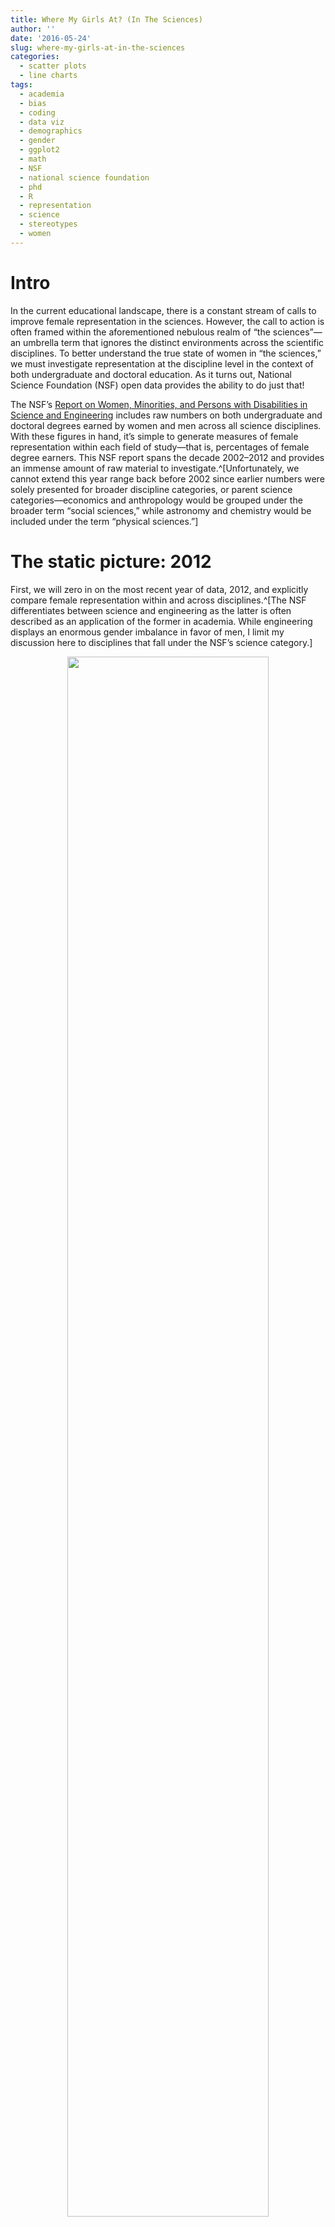 ```yaml
---
title: Where My Girls At? (In The Sciences)
author: ''
date: '2016-05-24'
slug: where-my-girls-at-in-the-sciences
categories:
  - scatter plots
  - line charts
tags:
  - academia
  - bias
  - coding
  - data viz
  - demographics
  - gender
  - ggplot2
  - math
  - NSF
  - national science foundation
  - phd
  - R
  - representation
  - science
  - stereotypes
  - women
---
```


# Intro

In the current educational landscape, there is a constant stream of calls to improve female representation in the sciences. However, the call to action is often framed within the aforementioned nebulous realm of “the sciences”—an umbrella term that ignores the distinct environments across the scientific disciplines. To better understand the true state of women in “the sciences,” we must investigate representation at the discipline level in the context of both undergraduate and doctoral education. As it turns out, National Science Foundation (NSF) open data provides the ability to do just that!

The NSF’s [Report on Women, Minorities, and Persons with Disabilities in Science and Engineering](http://www.nsf.gov/statistics/wmpd/2013/tables.cfm) includes raw numbers on both undergraduate and doctoral degrees earned by women and men across all science disciplines. With these figures in hand, it’s simple to generate measures of female representation within each field of study—that is, percentages of female degree earners. This NSF report spans the decade 2002–2012 and provides an immense amount of raw material to investigate.^[Unfortunately, we cannot extend this year range back before 2002 since earlier numbers were solely presented for broader discipline categories, or parent science categories—economics and anthropology would be grouped under the broader term “social sciences,” while astronomy and chemistry would be included under the term “physical sciences.”]

# The static picture: 2012

First, we will zero in on the most recent year of data, 2012, and explicitly compare female representation within and across disciplines.^[The NSF differentiates between science and engineering as the latter is often described as an application of the former in academia. While engineering displays an enormous gender imbalance in favor of men, I limit my discussion here to disciplines that fall under the NSF’s science category.]

<center>
<img src="/post/where-my-girls-at-in-the-sciences_files/fig1.png" alt="" width="80%" height="80%"/>
</center>

The NSF groups science disciplines with similar focus (for example, atmospheric and ocean sciences both focus on environmental science) into classified parent categories. In order to observe not only the variation within each parent category but also across the more granular disciplines themselves, the above graph plots percentage female representation by discipline, with each discipline colored with respect to its NSF classified parent category.

The variation within each parent category can be quite pronounced. In the earth, atmospheric, and ocean sciences, female undergraduate representation ranges from 36% (atmospheric sciences) to 47% (ocean sciences) of total graduates. Among PhD graduates, female representation ranges from 39% (atmospheric sciences) to 48% (ocean sciences). Meanwhile, female representation in the physical sciences has an undergraduate range from 19% (physics) to 47% (chemistry) and a PhD range from 20% (physics) to 39% (chemistry). However, social sciences has the largest spread of all with undergraduate female representation ranging from 30% (economics) to 71% (anthropology) and PhD representation ranging from 33% (economics) to 64% (anthropology).

In line with conventional wisdom, computer sciences and physics are overwhelmingly male (undergraduate and PhD female representation lingers around 20% for both). Other disciplines in which female representation notably lags include: economics, mathematics and statistics, astronomy, and atmospheric sciences. Possible explanations behind the low representation in such disciplines have been debated at length.

# Interactions between “innate abilities,” mathematical content, and female representation

Relatively recently, in January 2015, [an article in *Science*](http://science.sciencemag.org/content/347/6219/262) “hypothesize[d] that, across the academic spectrum, women are underrepresented in fields whose practitioners believe that raw, innate talent is the main requirement for success, because women are stereotyped as not possessing such talent.” While this explanation was compelling to many, another group of researchers quickly responded by showing that once measures of mathematical content were added into the proposed models, the measures of innate beliefs (based on surveys of faculty members) shed all their statistical significance. Thus, the latter researchers provided evidence that female representation across disciplines is instead associated with the discipline’s mathematical content [“and that faculty beliefs about innate ability were irrelevant.”](http://science.sciencemag.org/content/sci/349/6246/391.2.full.pdf?sid=fbf0dd62-c973-497d-902c-e1a80bfbe0ea)

However, this conclusion does not imply that stereotypical beliefs are unimportant to female representation in scientific disciplines—in fact, the same researchers argue that beliefs of teachers and parents of younger children can play a large role in silently herding women out of math-heavy fields by [“becom[ing] part of the self-fulfilling belief systems of the children themselves from a very early age.”](http://science.sciencemag.org/content/sci/349/6246/391.2.full.pdf?sid=fbf0dd62-c973-497d-902c-e1a80bfbe0ea) Thus, the conclusion only objects to the alleged discovery of a robust causal relationship between one type of belief, university/college faculty beliefs about innate ability, and female representation.

Despite differences, both assessments demonstrate a correlation between measures of innate capabilities and female representation that is most likely driven by (1) women being less likely than men to study math-intensive disciplines and (2) those in math-intensive fields being more likely to describe their capacities as innate.^[The latter viewpoint does have some scientific backing. The paper [“Nonlinear Psychometric Thresholds for Physics and Mathematics”](http://arxiv.org/pdf/1011.0663.pdf) supports the notion that while greater work ethic can compensate for lesser ability in many subjects, those below some threshold of mathematical capacities are very unlikely to succeed in mathematics and physics coursework.]

The second point should hardly be surprising to anyone who has been exposed to mathematical genius tropes -- think of all those [handsome janitors who write up proofs on chalkboards](https://www.youtube.com/watch?v=N7b0cLn-wHU) whose talents are rarely learned. The second point is also incredibly consistent with the assumptions that underlie "the cult of genius" described by Professor Jordan Ellenberg in [*How Not to Be Wrong: The Power of Mathematical Thinking*](http://www.jordanellenberg.com/how-not-to-be-wrong/) (p.412):

> The genius cult tells students it's not worth doing mathematics unless you're the best at mathematics, because those special few are the only ones whose contributions matter. We don't treat any other subject that way! I've never heard a student say, “I like Hamlet, but I don't really belong in AP English—that kid who sits in the front row knows all the plays, and he started reading Shakespeare when he was nine!”

In short, subjects that are highly mathematical are seen as more driven by innate abilities than are others. In fact, describing someone as a hard worker in mathematical fields is often seen as an implicit insult—an implication I very much understand as someone who has been regularly (usually affectionately) teased as a “try-hard” by many male peers.

# The dynamic picture: 2002–2012

Math-intensive subjects are predominately male in the static picture for the year 2012, but how has the gender balance changed over recent years (in these and all science disciplines)? To answer this question, we turn to a dynamic view of female representation over a recent decade by looking at NSF data for the entirety of 2002–2012.

<center>
<img src="/post/where-my-girls-at-in-the-sciences_files/fig2.png" alt="" width="100%" height="100%"/>
</center>

The above graph plots the percentages of female degree earners in each science discipline for both the undergraduate and doctoral levels for each year from 2002 to 2012. The trends are remarkably varied with overall changes in undergraduate female representation ranging from a decrease of 33.9% (computer sciences) to an increase of 24.4% (atmospheric sciences). Overall changes in doctoral representation ranged from a decline of 8.8% (linguistics) to a rise of 67.6% (astronomy). The following visual more concisely summarizes the overall percentage changes for the decade.

<center>
<img src="/post/where-my-girls-at-in-the-sciences_files/fig3.png" alt="" width="90%" height="90%"/>
</center>

As this graph illustrates, there were many gains in female representation at the doctoral level between 2002 and 2012. All but three disciplines experienced increased female representation—seems promising, yes? However, substantial losses at the undergraduate level should yield some concern. Only six of the eighteen science disciplines experienced undergraduate gains in female representation over the decade.

The illustrated increases in representation at the doctoral level are likely extensions of gains at the undergraduate level from the previous years—gains that are now being eroded given the presented undergraduate trends. The depicted losses at the undergraduate level could very well lead to similar losses at the doctoral level in the coming decade, which would hamper the widely shared goal to tenure more female professors.

The change for computer sciences is especially important since it provides a basis for the vast, well-documented media and academic focus on women in the field.^[[Planet Money](https://www.npr.org/sections/money/2014/10/21/357629765/when-women-stopped-coding) brought the decline in percentage of female computer science majors to the attention of many in 2014.] The discipline experienced a loss in female representation at the undergraduate level that was more than twice the size of that in any other subject, including physics (-15.6%), earth sciences (-12.2%), and economics (-11.9%).

While the previous discussion of innate talent and stereotype threat focused on math-intensive fields, a category computer sciences fall into, I would argue that this recent decade has seen the effect of those forces on a growing realm of code-intensive fields. The use of computer programming and statistical software has become a standard qualification for many topics in physics, statistics, economics, biology, astronomy, and other fields. In fact, completing degrees in these disciplines now virtually requires coding in some way, shape, or form.

For instance, in my experience, one nontrivial hurdle that stands between students and more advanced classes in statistics or economics is the time necessary to understand how to use software such as R and Stata. Even seemingly simple tasks in these two programs requires some basic level of comfort with structuring commands—an understanding that is not taught in these classes, but rather mentioned as a quick and seemingly obvious sidebar. Despite my extensive coursework in economics and mathematics, I am quick to admit that I only became comfortable with Stata via independent learning in a summer research context, and R via pursuing projects for this blog many months after college graduation.

The implications of coding’s expanding role in many strains of scientific research should not be underestimated. **If women are not coding, they are not just missing from computer science—they will increasingly be missing from other disciplines which coding has seeped into.**

# The big picture: present `$\rightarrow$` future

In other words, I would argue academia is currently faced with the issue of improving female representation in code-intensive fields.^[On a positive note, atmospheric sciences, which often involves complex climate modeling techniques, has experienced large gains in female representation at the undergraduate level.] As is true with math-intensive fields, the stereotypical beliefs of teachers and parents of younger children [“become part of the self-fulfilling belief systems of the children themselves from a very early age”](http://science.sciencemag.org/content/sci/349/6246/391.2.full.pdf?sid=fbf0dd62-c973-497d-902c-e1a80bfbe0ea) that discourage women from even attempting to enter code-intensive fields. These beliefs when combined with Ellenberg's described "cult of genius" (a mechanism that surrounded mathematics and now also applies to the atmosphere in computer science) are especially dangerous.

Given the small percentage of women in these fields at the undergraduate level, **there is limited potential growth in female representation along the academic pipeline** -- that is, at the doctoral and professorial levels. While coding has opened up new, incredible directions for research in many of the sciences, **its evolving importance also can yield gender imbalances due to the same dynamics that underlie underrepresentation in math-intensive fields.**

---

# Speaking of coding...

See my ["women_in_sci" Github repo](https://github.com/apalbright/women_in_sci) for all data and R scripts needed to reproduce these visuals.

# Acknowledgements

I thank Ally Seidel for all thorough edits over the past few months. Also, thanks to members of _NYC squad_ for listening to my ideas and debating terminology with me.